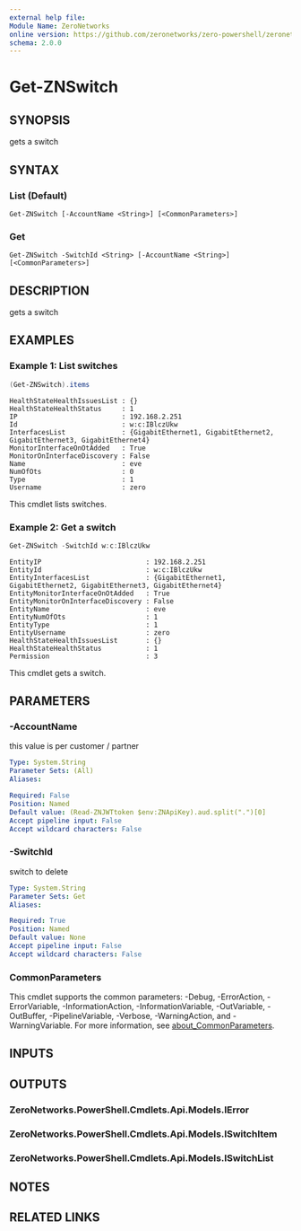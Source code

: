 ```yaml
---
external help file:
Module Name: ZeroNetworks
online version: https://github.com/zeronetworks/zero-powershell/zeronetworks/get-znswitch
schema: 2.0.0
---
```


# Get-ZNSwitch

## SYNOPSIS
gets a switch

## SYNTAX

### List (Default)
```
Get-ZNSwitch [-AccountName <String>] [<CommonParameters>]
```

### Get
```
Get-ZNSwitch -SwitchId <String> [-AccountName <String>] [<CommonParameters>]
```

## DESCRIPTION
gets a switch

## EXAMPLES

### Example 1: List switches
```powershell
(Get-ZNSwitch).items
```

```output
HealthStateHealthIssuesList : {}
HealthStateHealthStatus     : 1
IP                          : 192.168.2.251
Id                          : w:c:IBlczUkw
InterfacesList              : {GigabitEthernet1, GigabitEthernet2, GigabitEthernet3, GigabitEthernet4}
MonitorInterfaceOnOtAdded   : True
MonitorOnInterfaceDiscovery : False
Name                        : eve
NumOfOts                    : 0
Type                        : 1
Username                    : zero
```

This cmdlet lists switches.

### Example 2: Get a switch
```powershell
Get-ZNSwitch -SwitchId w:c:IBlczUkw
```

```output
EntityIP                          : 192.168.2.251
EntityId                          : w:c:IBlczUkw
EntityInterfacesList              : {GigabitEthernet1, GigabitEthernet2, GigabitEthernet3, GigabitEthernet4}
EntityMonitorInterfaceOnOtAdded   : True
EntityMonitorOnInterfaceDiscovery : False
EntityName                        : eve
EntityNumOfOts                    : 1
EntityType                        : 1
EntityUsername                    : zero
HealthStateHealthIssuesList       : {}
HealthStateHealthStatus           : 1
Permission                        : 3
```

This cmdlet gets a switch.

## PARAMETERS

### -AccountName
this value is per customer / partner

```yaml
Type: System.String
Parameter Sets: (All)
Aliases:

Required: False
Position: Named
Default value: (Read-ZNJWTtoken $env:ZNApiKey).aud.split(".")[0]
Accept pipeline input: False
Accept wildcard characters: False
```

### -SwitchId
switch to delete

```yaml
Type: System.String
Parameter Sets: Get
Aliases:

Required: True
Position: Named
Default value: None
Accept pipeline input: False
Accept wildcard characters: False
```

### CommonParameters
This cmdlet supports the common parameters: -Debug, -ErrorAction, -ErrorVariable, -InformationAction, -InformationVariable, -OutVariable, -OutBuffer, -PipelineVariable, -Verbose, -WarningAction, and -WarningVariable. For more information, see [about_CommonParameters](http://go.microsoft.com/fwlink/?LinkID=113216).

## INPUTS

## OUTPUTS

### ZeroNetworks.PowerShell.Cmdlets.Api.Models.IError

### ZeroNetworks.PowerShell.Cmdlets.Api.Models.ISwitchItem

### ZeroNetworks.PowerShell.Cmdlets.Api.Models.ISwitchList

## NOTES

## RELATED LINKS

